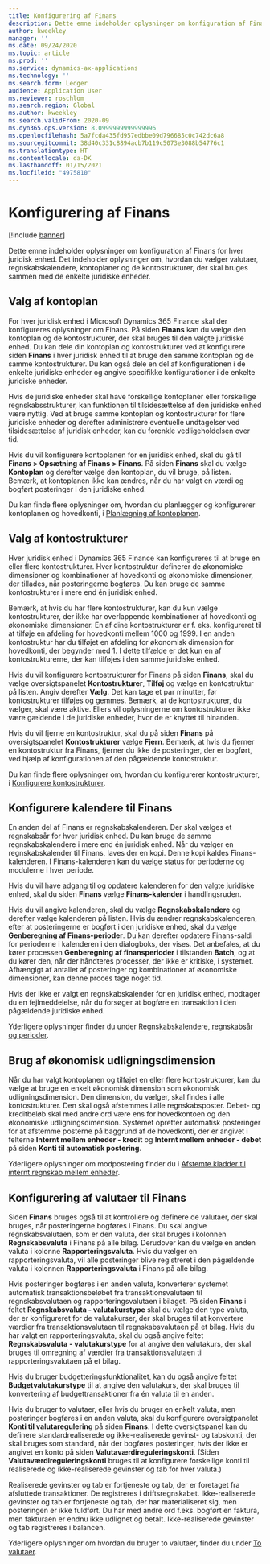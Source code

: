```yaml
---
title: Konfigurering af Finans
description: Dette emne indeholder oplysninger om konfiguration af Finans for hver juridisk enhed. Det indeholder oplysninger om, hvordan du vælger valutaer, regnskabskalendere, kontoplaner og de kontostrukturer, der skal bruges sammen med de enkelte juridiske enheder.
author: kweekley
manager: ''
ms.date: 09/24/2020
ms.topic: article
ms.prod: ''
ms.service: dynamics-ax-applications
ms.technology: ''
ms.search.form: Ledger
audience: Application User
ms.reviewer: roschlom
ms.search.region: Global
ms.author: kweekley
ms.search.validFrom: 2020-09
ms.dyn365.ops.version: 8.0999999999999996
ms.openlocfilehash: 5a7fcda435fd957edbbe09d796685c0c742dc6a8
ms.sourcegitcommit: 38d40c331c8894acb7b119c5073e3088b54776c1
ms.translationtype: HT
ms.contentlocale: da-DK
ms.lasthandoff: 01/15/2021
ms.locfileid: "4975810"
---
```

# <a name="configure-ledgers"></a>Konfigurering af Finans

[!include [banner](../includes/banner.md)]

Dette emne indeholder oplysninger om konfiguration af Finans for hver juridisk enhed. Det indeholder oplysninger om, hvordan du vælger valutaer, regnskabskalendere, kontoplaner og de kontostrukturer, der skal bruges sammen med de enkelte juridiske enheder.

## <a name="selecting-the-chart-of-accounts"></a>Valg af kontoplan

For hver juridisk enhed i Microsoft Dynamics 365 Finance skal der konfigureres oplysninger om Finans. På siden **Finans** kan du vælge den kontoplan og de kontostrukturer, der skal bruges til den valgte juridiske enhed. Du kan dele din kontoplan og kontostrukturer ved at konfigurere siden **Finans** i hver juridisk enhed til at bruge den samme kontoplan og de samme kontostrukturer. Du kan også dele en del af konfigurationen i de enkelte juridiske enheder og angive specifikke konfigurationer i de enkelte juridiske enheder.

Hvis de juridiske enheder skal have forskellige kontoplaner eller forskellige regnskabsstrukturer, kan funktionen til tilsidesættelse af den juridiske enhed være nyttig. Ved at bruge samme kontoplan og kontostrukturer for flere juridiske enheder og derefter administrere eventuelle undtagelser ved tilsidesættelse af juridisk enheder, kan du forenkle vedligeholdelsen over tid.

Hvis du vil konfigurere kontoplanen for en juridisk enhed, skal du gå til **Finans \> Opsætning af Finans \> Finans**. På siden **Finans** skal du vælge **Kontoplan** og derefter vælge den kontoplan, du vil bruge, på listen. Bemærk, at kontoplanen ikke kan ændres, når du har valgt en værdi og bogført posteringer i den juridiske enhed.

Du kan finde flere oplysninger om, hvordan du planlægger og konfigurerer kontoplanen og hovedkonti, i [Planlægning af kontoplanen](plan-chart-of-accounts.md).

## <a name="selecting-account-structures"></a>Valg af kontostrukturer

Hver juridisk enhed i Dynamics 365 Finance kan konfigureres til at bruge en eller flere kontostrukturer. Hver kontostruktur definerer de økonomiske dimensioner og kombinationer af hovedkonti og økonomiske dimensioner, der tillades, når posteringerne bogføres. Du kan bruge de samme kontostrukturer i mere end én juridisk enhed.

Bemærk, at hvis du har flere kontostrukturer, kan du kun vælge kontostrukturer, der ikke har overlappende kombinationer af hovedkonti og økonomiske dimensioner. En af dine kontostrukturer er f. eks. konfigureret til at tilføje en afdeling for hovedkonti mellem 1000 og 1999. I en anden kontostruktur har du tilføjet en afdeling for økonomisk dimension for hovedkonti, der begynder med 1. I dette tilfælde er det kun en af kontostrukturerne, der kan tilføjes i den samme juridiske enhed.

Hvis du vil konfigurere kontostrukturer for Finans på siden **Finans**, skal du vælge oversigtspanelet **Kontostrukturer**, **Tilføj** og vælge en kontostruktur på listen. Angiv derefter **Vælg**. Det kan tage et par minutter, før kontostrukturer tilføjes og gemmes. Bemærk, at de kontostrukturer, du vælger, skal være aktive. Ellers vil oplysningerne om kontostrukturer ikke være gældende i de juridiske enheder, hvor de er knyttet til hinanden.

Hvis du vil fjerne en kontostruktur, skal du på siden **Finans** på oversigtspanelet **Kontostrukturer** vælge **Fjern**. Bemærk, at hvis du fjerner en kontostruktur fra Finans, fjerner du ikke de posteringer, der er bogført, ved hjælp af konfigurationen af den pågældende kontostruktur.

Du kan finde flere oplysninger om, hvordan du konfigurerer kontostrukturer, i [Konfigurere kontostrukturer](configure-account-structures.md).

## <a name="configuring-calendars-for-the-ledger"></a>Konfigurere kalendere til Finans

En anden del af Finans er regnskabskalenderen. Der skal vælges et regnskabsår for hver juridisk enhed. Du kan bruge de samme regnskabskalendere i mere end én juridisk enhed. Når du vælger en regnskabskalender til Finans, laves der en kopi. Denne kopi kaldes Finans-kalenderen. I Finans-kalenderen kan du vælge status for perioderne og modulerne i hver periode.

Hvis du vil have adgang til og opdatere kalenderen for den valgte juridiske enhed, skal du siden **Finans** vælge **Finans-kalender** i handlingsruden.

Hvis du vil angive kalenderen, skal du vælge **Regnskabskalendere** og derefter vælge kalenderen på listen. Hvis du ændrer regnskabskalenderen, efter at posteringerne er bogført i den juridiske enhed, skal du vælge **Genberegning af Finans-perioder**. Du kan derefter opdatere Finans-saldi for perioderne i kalenderen i den dialogboks, der vises. Det anbefales, at du kører processen **Genberegning af finansperioder** i tilstanden **Batch**, og at du kører den, når der håndteres processer, der ikke er kritiske, i systemet. Afhængigt af antallet af posteringer og kombinationer af økonomiske dimensioner, kan denne proces tage noget tid.

Hvis der ikke er valgt en regnskabskalender for en juridisk enhed, modtager du en fejlmeddelelse, når du forsøger at bogføre en transaktion i den pågældende juridiske enhed.

Yderligere oplysninger finder du under [Regnskabskalendere, regnskabsår og perioder](../budgeting/fiscal-calendars-fiscal-years-periods.md).

## <a name="using-a-balancing-financial-dimension"></a>Brug af økonomisk udligningsdimension

Når du har valgt kontoplanen og tilføjet en eller flere kontostrukturer, kan du vælge at bruge en enkelt økonomisk dimension som økonomisk udligningsdimension. Den dimension, du vælger, skal findes i alle kontostrukturer. Den skal også afstemmes i alle regnskabsposter. Debet- og kreditbeløb skal med andre ord være ens for hovedkontoen og den økonomiske udligningsdimension. Systemet opretter automatisk posteringer for at afstemme posterne på baggrund af de hovedkonti, der er angivet i felterne **Internt mellem enheder - kredit** og **Internt mellem enheder - debet** på siden **Konti til automatisk postering**.

Yderligere oplysninger om modpostering finder du i [Afstemte kladder til internt regnskab mellem enheder](example-balanced-journals-interunit-accounting.md).

## <a name="configuring-currencies-for-the-ledger"></a>Konfigurering af valutaer til Finans

Siden **Finans** bruges også til at kontrollere og definere de valutaer, der skal bruges, når posteringerne bogføres i Finans. Du skal angive regnskabsvalutaen, som er den valuta, der skal bruges i kolonnen **Regnskabsvaluta** i Finans på alle bilag. Derudover kan du vælge en anden valuta i kolonne **Rapporteringsvaluta**. Hvis du vælger en rapporteringsvaluta, vil alle posteringer blive registreret i den pågældende valuta i kolonnen **Rapporteringsvaluta** i Finans på alle bilag.

Hvis posteringer bogføres i en anden valuta, konverterer systemet automatisk transaktionsbeløbet fra transaktionsvalutaen til regnskabsvalutaen og rapporteringsvalutaen i bilaget. På siden **Finans** i feltet **Regnskabsvaluta - valutakurstype** skal du vælge den type valuta, der er konfigureret for de valutakurser, der skal bruges til at konvertere værdier fra transaktionsvalutaen til regnskabsvalutaen på et bilag. Hvis du har valgt en rapporteringsvaluta, skal du også angive feltet **Regnskabsvaluta - valutakurstype** for at angive den valutakurs, der skal bruges til omregning af værdier fra transaktionsvalutaen til rapporteringsvalutaen på et bilag.

Hvis du bruger budgetteringsfunktionalitet, kan du også angive feltet **Budgetvalutakurstype** til at angive den valutakurs, der skal bruges til konvertering af budgettransaktioner fra én valuta til en anden.

Hvis du bruger to valutaer, eller hvis du bruger en enkelt valuta, men posteringer bogføres i en anden valuta, skal du konfigurere oversigtpanelet **Konti til valutaregulering** på siden **Finans**. I dette oversigtspanel kan du definere standardrealiserede og ikke-realiserede gevinst- og tabskonti, der skal bruges som standard, når der bogføres posteringer, hvis der ikke er angivet en konto på siden **Valutaværdireguleringskonti**. (Siden **Valutaværdireguleringskonti** bruges til at konfigurere forskellige konti til realiserede og ikke-realiserede gevinster og tab for hver valuta.)

Realiserede gevinster og tab er fortjeneste og tab, der er foretaget fra afsluttede transaktioner. De registreres i driftsregnskabet. Ikke-realiserede gevinster og tab er fortjeneste og tab, der har materialiseret sig, men posteringen er ikke fuldført. Du har med andre ord f.eks. bogført en faktura, men fakturaen er endnu ikke udlignet og betalt. Ikke-realiserede gevinster og tab registreres i balancen.

Yderligere oplysninger om hvordan du bruger to valutaer, finder du under [To valutaer](dual-currency.md).
